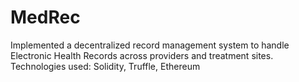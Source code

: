 # MedRec
Implemented a decentralized record management system to handle Electronic Health Records across providers and treatment sites.  Technologies used: Solidity, Truffle, Ethereum
